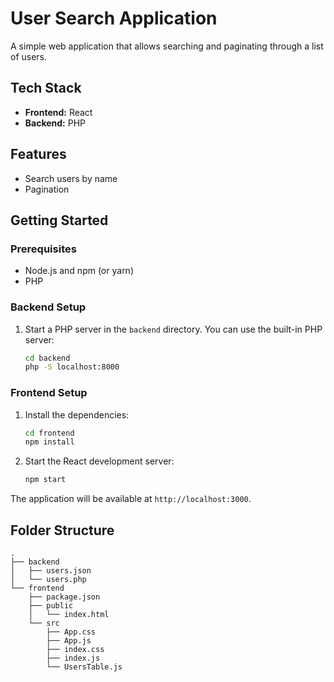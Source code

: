# User Search Application

A simple web application that allows searching and paginating through a list of users.

## Tech Stack

- **Frontend:** React
- **Backend:** PHP

## Features

- Search users by name
- Pagination

## Getting Started

### Prerequisites

- Node.js and npm (or yarn)
- PHP

### Backend Setup

1.  Start a PHP server in the `backend` directory. You can use the built-in PHP server:
    ```bash
    cd backend
    php -S localhost:8000
    ```

### Frontend Setup

1.  Install the dependencies:
    ```bash
    cd frontend
    npm install
    ```
2.  Start the React development server:
    ```bash
    npm start
    ```

The application will be available at `http://localhost:3000`.

## Folder Structure

```
.
├── backend
│   ├── users.json
│   └── users.php
└── frontend
    ├── package.json
    ├── public
    │   └── index.html
    └── src
        ├── App.css
        ├── App.js
        ├── index.css
        ├── index.js
        └── UsersTable.js
```

